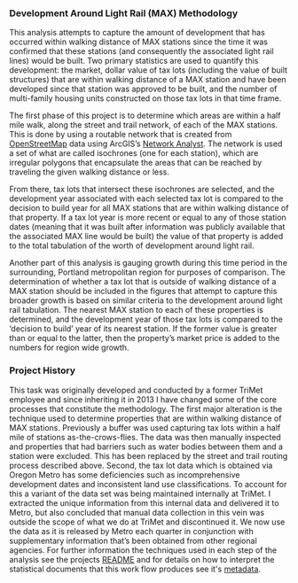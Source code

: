 ### Development Around Light Rail (MAX) Methodology

This analysis attempts to capture the amount of development that has occurred within walking distance of MAX stations since the time it was confirmed that these stations (and consequently the associated light rail lines) would be built.  Two primary statistics are used to quantify this development: the market, dollar value of tax lots (including the value of built structures) that are within walking distance of a MAX station and have been developed since that station was approved to be built, and the number of multi-family housing units constructed on those tax lots in that time frame.

The first phase of this project is to determine which areas are within a half mile walk, along the street and trail network, of each of the MAX stations.  This is done by using a routable network that is created from [OpenStreetMap](www.osm.org) data using ArcGIS’s [Network Analyst](http://www.esri.com/software/arcgis/extensions/networkanalyst).  The network is used a set of what are called isochrones (one for each station), which are irregular polygons that encapsulate the areas that can be reached by traveling the given walking distance or less.

From there, tax lots that intersect these isochrones are selected, and the development year associated with each selected tax lot is compared to the decision to build year for all MAX stations that are within walking distance of that property.  If a tax lot year is more recent or equal to any of those station dates (meaning that it was built after information was publicly available that the associated MAX line would be built) the value of that property is added to the total tabulation of the worth of development around light rail.

Another part of this analysis is gauging growth during this time period in the surrounding, Portland metropolitan region for purposes of comparison.  The determination of whether a tax lot that is outside of walking distance of a MAX station should be included in the figures that attempt to capture this broader growth is based on similar criteria to the development around light rail tabulation.  The nearest MAX station to each of these properties is determined, and the development year of those tax lots is compared to the ‘decision to build’ year of its nearest station.   If the former value is greater than or equal to the latter, then the property’s market price is added to the numbers for region wide growth.

### Project History

This task was originally developed and conducted by a former TriMet employee and since inheriting it in 2013 I have changed some of the core processes that constitute the methodology.  The first major alteration is the technique used to determine properties that are within walking distance of MAX stations.  Previously a buffer was used capturing tax lots within a half mile of stations as-the-crows-flies.  The data was then manually inspected and properties that had barriers such as water bodies between them and a station were excluded.  This has been replaced by the street and trail routing process described above.  Second, the tax lot data which is obtained via Oregon Metro has some deficiencies such as incomprehensive development dates and inconsistent land use classifications.  To account for this a variant of the data set was being maintained internally at TriMet.  I extracted the unique information from this internal data and delivered it to Metro, but also concluded that manual data collection in this vein was outside the scope of what we do at TriMet and discontinued it.  We now use the data as it is released by Metro each quarter in conjunction with supplementary information that’s been obtained from other regional agencies.  For further information the techniques used in each step of the analysis see the projects [README](https://github.com/grant-humphries/dev-near-light-rail/blob/master/README.md) and for details on how to interpret the statistical documents that this work flow produces see it's [metadata](https://github.com/grant-humphries/dev-near-light-rail/blob/master/documentation/METADATA.md).
